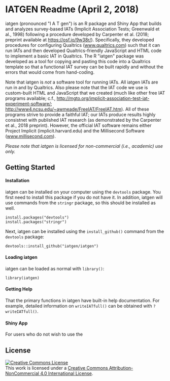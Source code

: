 IATGEN Readme (April 2, 2018)
=============================

iatgen (pronounced "I A T gen") is an R package and Shiny App that
builds and analyzes survey-based IATs (Implicit Association Tests;
Greenwald et al., 1998) following a procedure developed by Carpenter et
al. (2018; preprint available at <https://osf.io/9w38r/>). Specifically,
they developed procedures for configuring Qualtrics (www.qualtrics.com)
such that it can run IATs and then developed Qualtrics-friendly
JavaScript and HTML code to implement a basic IAT in Qualtrics. The R
"iatgen" package was developed as a tool for copying and pasting this
code into a Qualtrics template so that a functional IAT survey can be
built rapidly and without the errors that would come from hand-coding.

Note that iatgen is *not* a software tool for running IATs. All iatgen
IATs are run in and by Qualtrics. Also please note that the IAT code we
use is custom-built HTML and JavaScript that we created (much like other
free IAT programs available; c.f.,
<http://mgto.org/implicit-association-test-iat-experiment-software/>;
<http://www4.ncsu.edu/~awmeade/FreeIAT/FreeIAT.htm>). All of these
programs strive to provide a faithful IAT; our IATs produce results
highly consistnet with published IAT research (as demonstrated by the
Carpenter et al., 2018 preprint). However, the official IAT software
remains either Project Implicit (implicit.harvard.edu) and the
Millisecond Software (www.millisecond.com).

*Please note that iatgen is licensed for non-commercial (i.e., academic)
use only.*

Getting Started
---------------

#### Installation

iatgen can be installed on your computer using the `devtools` package.
You first need to install this package if you do not have it. In
addition, iatgen will use commands from the `stringr` package, so this
should be installed as well.

    install.packages("devtools")
    install.packages("stringr")

Next, iatgen can be installed using the `install_github()` command from
the `devtools` package:

    devtools::install_github("iatgen/iatgen")

#### Loading iatgen

iatgen can be loaded as normal with `library()`:

    library(iatgen)

#### Getting Help

That the primary functions in iatgen have built-in help documentation.
For example, detailed information on `writeIATfull()` can be obtained
with `?writeIATfull()`.

#### Shiny App

For users who do not wish to use the

License
-------

<a rel="license" href="http://creativecommons.org/licenses/by-nc/4.0/"><img alt="Creative Commons License" style="border-width:0" src="https://i.creativecommons.org/l/by-nc/4.0/88x31.png" /></a><br />This
work is licensed under a
<a rel="license" href="http://creativecommons.org/licenses/by-nc/4.0/">Creative
Commons Attribution-NonCommercial 4.0 International License</a>.

